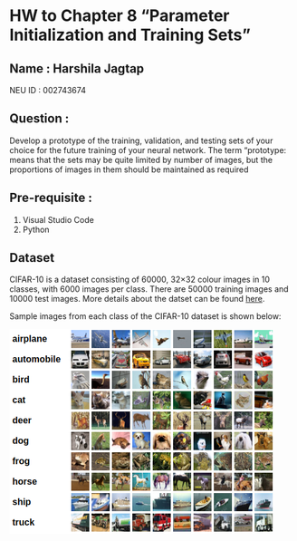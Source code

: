 # HW to Chapter 8 “Parameter Initialization and Training Sets”

## Name : Harshila Jagtap 

NEU ID : 002743674 

## Question :

Develop a prototype of the training, validation, and testing sets of your choice for the future training of your neural network. The term “prototype: means that the sets may be quite limited by number of images, but the proportions of images in them should be maintained as required

## Pre-requisite :

1. Visual Studio Code
2. Python

## Dataset
CIFAR-10 is a dataset consisting of 60000, 32×32 colour images in 10 classes, with 6000 images per class. There are 50000 training images and 10000 test images. More details about the datset can be found [here](https://www.cs.toronto.edu/~kriz/cifar.html).

Sample images from each class of the CIFAR-10 dataset is shown below:



![Dataset](https://github.com/ShrishailyaChavan/Computer_Vision_HW0/blob/main/Phase2Dataset.png)
